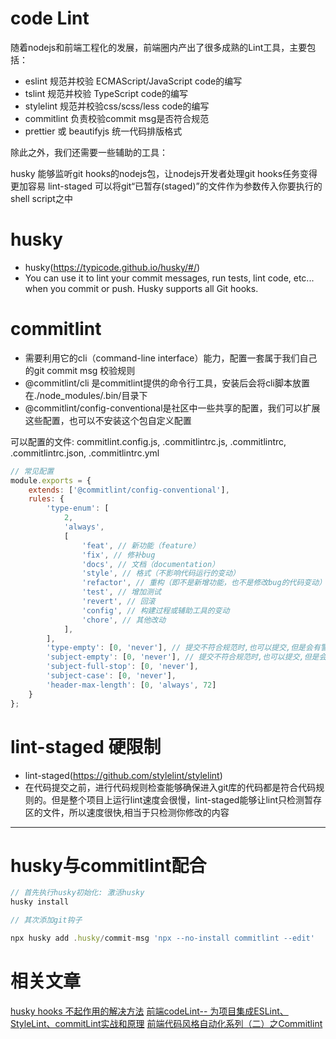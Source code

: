 # code Lint 

随着nodejs和前端工程化的发展，前端圈内产出了很多成熟的Lint工具，主要包括：

- eslint 规范并校验 ECMAScript/JavaScript code的编写
- tslint 规范并校验 TypeScript code的编写
- stylelint 规范并校验css/scss/less code的编写
- commitlint 负责校验commit msg是否符合规范
- prettier 或 beautifyjs 统一代码排版格式

除此之外，我们还需要一些辅助的工具：

husky 能够监听git hooks的nodejs包，让nodejs开发者处理git hooks任务变得更加容易
lint-staged 可以将git“已暂存(staged)”的文件作为参数传入你要执行的shell script之中


# husky
- husky(https://typicode.github.io/husky/#/)
- You can use it to lint your commit messages, run tests, lint code, etc... when you commit or push. Husky supports all Git hooks.


# commitlint

- 需要利用它的cli（command-line interface）能力，配置一套属于我们自己的git commit msg 校验规则
- @commitlint/cli 是commitlint提供的命令行工具，安装后会将cli脚本放置在./node_modules/.bin/目录下
- @commitlint/config-conventional是社区中一些共享的配置，我们可以扩展这些配置，也可以不安装这个包自定义配置

可以配置的文件: commitlint.config.js, .commitlintrc.js, .commitlintrc, .commitlintrc.json, .commitlintrc.yml

```js
// 常见配置
module.exports = {
    extends: ['@commitlint/config-conventional'],
    rules: {
        'type-enum': [
            2,
            'always',
            [
                'feat', // 新功能（feature）
                'fix', // 修补bug
                'docs', // 文档（documentation）
                'style', // 格式（不影响代码运行的变动）
                'refactor', // 重构（即不是新增功能，也不是修改bug的代码变动）
                'test', // 增加测试
                'revert', // 回滚
                'config', // 构建过程或辅助工具的变动
                'chore', // 其他改动
            ],
        ],
        'type-empty': [0, 'never'], // 提交不符合规范时,也可以提交,但是会有警告
        'subject-empty': [0, 'never'], // 提交不符合规范时,也可以提交,但是会有警告
        'subject-full-stop': [0, 'never'],
        'subject-case': [0, 'never'],
        'header-max-length': [0, 'always', 72]
    }
};
```

# lint-staged 硬限制

- lint-staged(https://github.com/stylelint/stylelint)
- 在代码提交之前，进行代码规则检查能够确保进入git库的代码都是符合代码规则的。但是整个项目上运行lint速度会很慢，lint-staged能够让lint只检测暂存区的文件，所以速度很快,相当于只检测你修改的内容

---

# husky与commitlint配合

```js
// 首先执行husky初始化: 激活husky
husky install

// 其次添加git钩子

npx husky add .husky/commit-msg 'npx --no-install commitlint --edit'
```


# 相关文章
[husky hooks 不起作用的解决方法](http://www.ptbird.cn/husky-hooks-not-working.html)
[前端codeLint-- 为项目集成ESLint、StyleLint、commitLint实战和原理](https://zhuanlan.zhihu.com/p/100427908)
[前端代码风格自动化系列（二）之Commitlint](https://segmentfault.com/a/1190000017790694)




